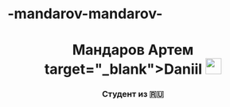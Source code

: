 # -mandarov-mandarov-
<h1 align="center">Мандаров Артем target="_blank">Daniil</a> 
<img src="https://github.com/blackcater/blackcater/raw/main/images/Hi.gif" height="32"/></h1>
<h3 align="center">Студент из 🇷🇺</h3>
